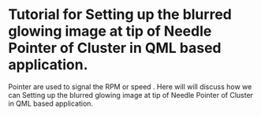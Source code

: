 # Tutorial for Setting up the blurred glowing image at tip of Needle Pointer of Cluster in QML based application.

Pointer are used to signal the RPM or speed . Here will will discuss how we can Setting up the blurred glowing image at tip of Needle Pointer of Cluster in QML based application. 